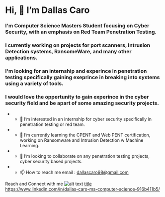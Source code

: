 # Hi, 👋 I’m Dallas Caro 

### I'm Computer Science Masters Student focusing on Cyber Security, with an emphasis on Red Team Penetration Testing.
### I currently working on projects for port scanners, Intrusion Detection systems, RansomeWare, and many other applications.
### I'm looking for an internship and experince in penetration testing specifically gaining exeprince in breaking into systems using a variety of tools.
### I would love the oppertunity to gain experince in the cyber security field and be apart of some amazing security projects. 
- * 👀 I’m interested in an internship for cyber security specifically in penetration testing or red team.
- * 🌱 I’m currently learning the CPENT and Web PENT certification, working on Ransomware and Intrusion Detection w Machine Learning. 
- * 💞️ I’m looking to collaborate on any penetration testing projects, cyber security based projects. 
- * 📫 How to reach me email : dallascaro98@gmail.com

Reach and Connect with me 
![alt text](image.jpg)
[title](https://www.example.com)
https://www.linkedin.com/in/dallas-caro-ms-computer-science-916b411b5/
